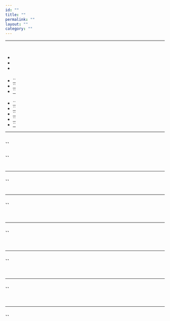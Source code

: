 ```yaml
---
id: ""
title: ""
permalink: ""
layout: ""
category: ""
---
```

****

```javascript

```

## 







* []()
* []()
* []() 

### 





### 



#### 

* [``]()
* [``]()
* [``]()

#### 



* [``]()
* [``]()
* [``]()
* [``]()
* [``]()

* * *

## 

### ``

### ``

```javascript

```





* * *

### ``

```javascript

```



> 
> 
> 

* * *

### ``

```javascript

```



![]()

* * *

### ``

```javascript

```



![]()

* * *

### ``

```javascript

```





![]()

* * *

### ``

```javascript

```



![]()

* * *

### ``

```javascript

```